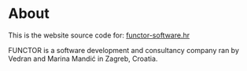 # About

This is the website source code for: [functor-software.hr](https://functor-software.hr?ref=github-readme)

FUNCTOR is a software development and consultancy company ran by Vedran and Marina Mandić in Zagreb, Croatia.
